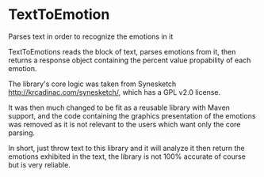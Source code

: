 # TextToEmotion
Parses text in order to recognize the emotions in it

TextToEmotions reads the block of text, parses emotions from it, then returns a response object containing the percent value propability of each emotion.

The library's core logic was taken from Synesketch http://krcadinac.com/synesketch/, which has a GPL v2.0 license.

It was then much changed to be fit as a reusable library with Maven support, and the code containing the graphics presentation of the emotions was removed as it is not relevant to the users which want only the core parsing.

In short, just throw text to this library and it will analyze it then return the emotions exhibited in the text, the library is not 100% accurate of course but is very reliable.